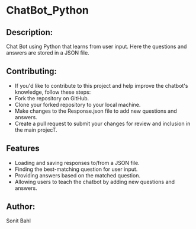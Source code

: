 # ChatBot_Python
## Description:
Chat Bot using Python that learns from user input. Here the questions and answers are stored in a JSON file.

## Contributing:
 - If you'd like to contribute to this project and help improve the chatbot's knowledge, follow these steps:
 - Fork the repository on GitHub.
 - Clone your forked repository to your local machine.
 - Make changes to the Response.json file to add new questions and answers.
 - Create a pull request to submit your changes for review and inclusion in the main projecT.

## Features
- Loading and saving responses to/from a JSON file.
- Finding the best-matching question for user input.
- Providing answers based on the matched question.
- Allowing users to teach the chatbot by adding new questions and answers.

## Author:
Sonit Bahl
